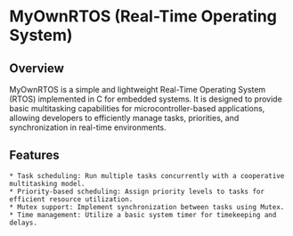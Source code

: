 # MyOwnRTOS (Real-Time Operating System)

## Overview
MyOwnRTOS is a simple and lightweight Real-Time Operating System (RTOS) implemented in C for embedded systems. It is designed to provide basic multitasking capabilities for microcontroller-based applications, allowing developers to efficiently manage tasks, priorities, and synchronization in real-time environments.

## Features
	* Task scheduling: Run multiple tasks concurrently with a cooperative multitasking model.
	* Priority-based scheduling: Assign priority levels to tasks for efficient resource utilization.
	* Mutex support: Implement synchronization between tasks using Mutex.
	* Time management: Utilize a basic system timer for timekeeping and delays.